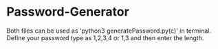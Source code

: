 # Password-Generator
Both files can be used as 'python3 generatePassword.py(c)' in terminal.<br/>
Define your password type as 1,2,3,4 or 1,3 and then enter the length.
